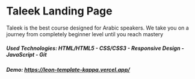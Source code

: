 

# Taleek Landing Page 
Taleek is the best course designed for Arabic speakers. We take you on a journey from completely beginner level until you reach mastery

##### Used Technologies: HTML/HTML5 - CSS/CSS3 - Responsive Design - JavaScript - Git
##### Demo: https://leon-template-kappa.vercel.app/
